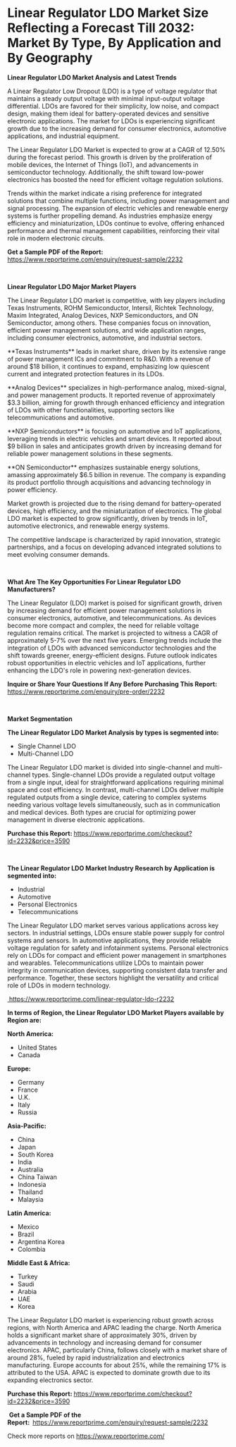 <p><h1>Linear Regulator LDO Market Size Reflecting a Forecast Till 2032: Market By Type, By Application and By Geography</h1></p><p><strong>Linear Regulator LDO Market Analysis and Latest Trends</strong></p>
<p><p>A Linear Regulator Low Dropout (LDO) is a type of voltage regulator that maintains a steady output voltage with minimal input-output voltage differential. LDOs are favored for their simplicity, low noise, and compact design, making them ideal for battery-operated devices and sensitive electronic applications. The market for LDOs is experiencing significant growth due to the increasing demand for consumer electronics, automotive applications, and industrial equipment.</p><p>The Linear Regulator LDO Market is expected to grow at a CAGR of 12.50% during the forecast period. This growth is driven by the proliferation of mobile devices, the Internet of Things (IoT), and advancements in semiconductor technology. Additionally, the shift toward low-power electronics has boosted the need for efficient voltage regulation solutions. </p><p>Trends within the market indicate a rising preference for integrated solutions that combine multiple functions, including power management and signal processing. The expansion of electric vehicles and renewable energy systems is further propelling demand. As industries emphasize energy efficiency and miniaturization, LDOs continue to evolve, offering enhanced performance and thermal management capabilities, reinforcing their vital role in modern electronic circuits.</p></p>
<p><strong>Get a Sample PDF of the Report:&nbsp;</strong> <a href="https://www.reportprime.com/enquiry/request-sample/2232?utm_campaign=3551&utm_medium=2&utm_source=Github&utm_content=ia&utm_term=18032025&utm_id=linear-regulator-ldo">https://www.reportprime.com/enquiry/request-sample/2232</a></p>
<p>&nbsp;</p>
<p><strong>Linear Regulator LDO Major Market Players</strong></p>
<p><p>The Linear Regulator LDO market is competitive, with key players including Texas Instruments, ROHM Semiconductor, Intersil, Richtek Technology, Maxim Integrated, Analog Devices, NXP Semiconductors, and ON Semiconductor, among others. These companies focus on innovation, efficient power management solutions, and wide application ranges, including consumer electronics, automotive, and industrial sectors.</p><p>**Texas Instruments** leads in market share, driven by its extensive range of power management ICs and commitment to R&D. With a revenue of around $18 billion, it continues to expand, emphasizing low quiescent current and integrated protection features in its LDOs.</p><p>**Analog Devices** specializes in high-performance analog, mixed-signal, and power management products. It reported revenue of approximately $3.3 billion, aiming for growth through enhanced efficiency and integration of LDOs with other functionalities, supporting sectors like telecommunications and automotive.</p><p>**NXP Semiconductors** is focusing on automotive and IoT applications, leveraging trends in electric vehicles and smart devices. It reported about $9 billion in sales and anticipates growth driven by increasing demand for reliable power management solutions in these segments.</p><p>**ON Semiconductor** emphasizes sustainable energy solutions, amassing approximately $6.5 billion in revenue. The company is expanding its product portfolio through acquisitions and advancing technology in power efficiency.</p><p>Market growth is projected due to the rising demand for battery-operated devices, high efficiency, and the miniaturization of electronics. The global LDO market is expected to grow significantly, driven by trends in IoT, automotive electronics, and renewable energy systems.</p><p>The competitive landscape is characterized by rapid innovation, strategic partnerships, and a focus on developing advanced integrated solutions to meet evolving consumer demands.</p></p>
<p>&nbsp;</p>
<p><strong>What Are The Key Opportunities For Linear Regulator LDO Manufacturers?</strong></p>
<p><p>The Linear Regulator (LDO) market is poised for significant growth, driven by increasing demand for efficient power management solutions in consumer electronics, automotive, and telecommunications. As devices become more compact and complex, the need for reliable voltage regulation remains critical. The market is projected to witness a CAGR of approximately 5-7% over the next five years. Emerging trends include the integration of LDOs with advanced semiconductor technologies and the shift towards greener, energy-efficient designs. Future outlook indicates robust opportunities in electric vehicles and IoT applications, further enhancing the LDO's role in powering next-generation devices.</p></p>
<p><strong>Inquire or Share Your Questions If Any Before Purchasing This Report:</strong> <a href="https://www.reportprime.com/enquiry/pre-order/2232?utm_campaign=3551&utm_medium=2&utm_source=Github&utm_content=ia&utm_term=18032025&utm_id=linear-regulator-ldo">https://www.reportprime.com/enquiry/pre-order/2232</a></p>
<p>&nbsp;</p>
<p><strong>Market Segmentation</strong></p>
<p><strong>The Linear Regulator LDO Market Analysis by types is segmented into:</strong></p>
<p><ul><li>Single Channel LDO</li><li>Multi-Channel LDO</li></ul></p>
<p><p>The Linear Regulator LDO market is divided into single-channel and multi-channel types. Single-channel LDOs provide a regulated output voltage from a single input, ideal for straightforward applications requiring minimal space and cost efficiency. In contrast, multi-channel LDOs deliver multiple regulated outputs from a single device, catering to complex systems needing various voltage levels simultaneously, such as in communication and medical devices. Both types are crucial for optimizing power management in diverse electronic applications.</p></p>
<p><strong>Purchase this Report:&nbsp;</strong><a href="https://www.reportprime.com/checkout?id=2232&price=3590&utm_campaign=3551&utm_medium=2&utm_source=Github&utm_content=ia&utm_term=18032025&utm_id=linear-regulator-ldo">https://www.reportprime.com/checkout?id=2232&price=3590</a></p>
<p>&nbsp;</p>
<p><strong>The Linear Regulator LDO Market Industry Research by Application is segmented into:</strong></p>
<p><ul><li>Industrial</li><li>Automotive</li><li>Personal Electronics</li><li>Telecommunications</li></ul></p>
<p><p>The Linear Regulator LDO market serves various applications across key sectors. In industrial settings, LDOs ensure stable power supply for control systems and sensors. In automotive applications, they provide reliable voltage regulation for safety and infotainment systems. Personal electronics rely on LDOs for compact and efficient power management in smartphones and wearables. Telecommunications utilize LDOs to maintain power integrity in communication devices, supporting consistent data transfer and performance. Together, these sectors highlight the versatility and critical role of LDOs in modern technology.</p></p>
<p><a href="https://www.reportprime.com/linear-regulator-ldo-r2232?utm_campaign=3551&utm_medium=2&utm_source=Github&utm_content=ia&utm_term=18032025&utm_id=linear-regulator-ldo">&nbsp;https://www.reportprime.com/linear-regulator-ldo-r2232</a></p>
<p><strong>In terms of Region, the Linear Regulator LDO Market Players available by Region are:</strong></p>
<p>
    <p> <strong> North America: </strong>
        <ul>
            <li>United States</li>
            <li>Canada</li>
        </ul>
        </p> 
    <p> <strong> Europe: </strong>
        <ul>
            <li>Germany</li>
            <li>France</li>
            <li>U.K.</li>
            <li>Italy</li>
            <li>Russia</li>
        </ul>
        </p> 
    <p> <strong> Asia-Pacific: </strong>
        <ul>
            <li>China</li>
            <li>Japan</li>
            <li>South Korea</li>
            <li>India</li>
            <li>Australia</li>
            <li>China Taiwan</li>
            <li>Indonesia</li>
            <li>Thailand</li>
            <li>Malaysia</li>
        </ul>
        </p> 
    <p> <strong> Latin America: </strong>
        <ul>
            <li>Mexico</li>
            <li>Brazil</li>
            <li>Argentina Korea</li>
            <li>Colombia</li>
        </ul>
        </p> 
    <p> <strong> Middle East & Africa: </strong>
        <ul>
            <li>Turkey</li>
            <li>Saudi</li>
            <li>Arabia</li>
            <li>UAE</li>
            <li>Korea</li>
        </ul>
    </p>
    </p>
<p><p>The Linear Regulator LDO market is experiencing robust growth across regions, with North America and APAC leading the charge. North America holds a significant market share of approximately 30%, driven by advancements in technology and increasing demand for consumer electronics. APAC, particularly China, follows closely with a market share of around 28%, fueled by rapid industrialization and electronics manufacturing. Europe accounts for about 25%, while the remaining 17% is attributed to the USA. APAC is expected to dominate growth due to its expanding electronics sector.</p></p>
<p><strong>Purchase this Report: </strong><a href="https://www.reportprime.com/checkout?id=2232&price=3590&utm_campaign=3551&utm_medium=2&utm_source=Github&utm_content=ia&utm_term=18032025&utm_id=linear-regulator-ldo">https://www.reportprime.com/checkout?id=2232&price=3590</a></p>
<p>&nbsp;<strong>Get a Sample PDF of the Report:&nbsp;&nbsp;</strong><a href="https://www.reportprime.com/enquiry/request-sample/2232?utm_campaign=3551&utm_medium=2&utm_source=Github&utm_content=ia&utm_term=18032025&utm_id=linear-regulator-ldo">https://www.reportprime.com/enquiry/request-sample/2232</a></p>
<p><strong></strong></p>
<p>Check more reports on <a href="https://www.reportprime.com/?utm_campaign=3551&utm_medium=2&utm_source=Github&utm_content=ia&utm_term=18032025&utm_id=linear-regulator-ldo">https://www.reportprime.com/</a></p>